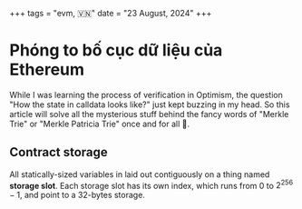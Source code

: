 +++
tags = "evm, 🇻🇳"
date = "23 August, 2024"
+++

# Phóng to bố cục dữ liệu của Ethereum

While I was learning the process of verification in Optimism, the question "How the state in calldata looks like?" just kept buzzing in my head. So this article will solve all the mysterious stuff behind the fancy words of "Merkle Trie" or "Merkle Patricia Trie" once and for all 😤.

## Contract storage

All statically-sized variables in laid out contiguously on a thing named **storage slot**. Each storage slot has its own index, which runs from $0$ to $2^{256}-1$, and point to a 32-bytes storage.
